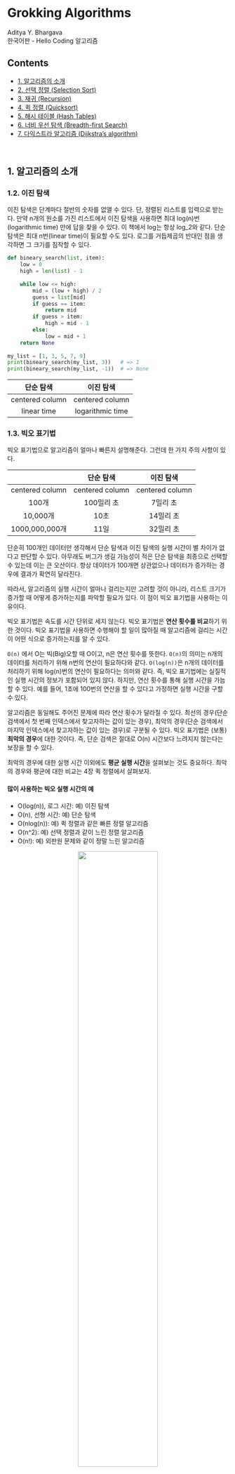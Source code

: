 # Grokking Algorithms

Aditya Y. Bhargava <br>
한국어판 - Hello Coding 알고리즘 <br>

## Contents

* [1. 알고리즘의 소개](#1.)
* [2. 선택 정렬 (Selection Sort)](#2.)
* [3. 재귀 (Recursion)](#3.)
* [4. 퀵 정렬 (Quicksort)](#4.)
* [5. 해시 테이블 (Hash Tables)](#5.)
* [6. 너비 우선 탐색 (Breadth-first Search)](#6.)
* [7. 다익스트라 알고리즘 (Dijkstra’s algorithm)](#7.)




<br>


<div id='1.'/>

## 1. 알고리즘의 소개

### 1.2. 이진 탐색

이진 탐색은 단계마다 절반의 숫자를 없앨 수 있다. 단, 정렬된 리스트를 입력으로 받는다. 만약 n개의 원소를 가진 리스트에서 이진 탐색을 사용하면 최대 log(n)번(logarithmic time) 만에 답을 찾을 수 있다. 이 책에서 log는 항상 log_2와 같다. 단순 탐색은 최대 n번(linear time)이 필요할 수도 있다. 로그를 거듭제곱의 반대인 점을 생각하면 그 크기를 짐작할 수 있다. 

```python
def bineary_search(list, item):
    low = 0
	high = len(list) - 1
	
	while low <= high:
	    mid = (low + high) / 2
		guess = list[mid]
		if guess == item:
		    return mid
		if guess > item:
		    high = mid - 1
		else:
		    low = mid + 1
	return None
	
my_list = [1, 3, 5, 7, 9]
print(bineary_search(my_list, 3)) 	# => 1
print(bineary_search(my_list, -1))	# => None
```

| 단순 탐색          | 이진 탐색          |
| :---------------:| :--------------:|
| centered column  | centered column |
| linear time      | logarithmic time|



### 1.3. 빅오 표기법

빅오 표기법으로 알고리즘이 얼마나 빠른지 설명해준다. 그런데 한 가지 주의 사항이 있다.

|                  | 단순 탐색          | 이진 탐색          |
| :---------------:| :---------------:| :--------------:|
| centered column  | centered column | centered column |
| 100개      		| 100밀리 초 | 7밀리 초 |
| 10,000개      		| 10초 | 14밀리 초 |
| 1000,000,000개      | 11일 | 32밀리 초 |

단순히 100개인 데이터만 생각해서 단순 탐색과 이진 탐색의 실행 시간이 별 차이가 없다고 판단할 수 있다. 아무래도 버그가 생길 가능성이 적은 단순 탐색을 최종으로 선택할 수 있는데 이는 큰 오산이다. 항상 데이터가 100개면 상관없으나 데이터가 증가하는 경우에 결과가 확연히 달라진다.

따라서, 알고리즘의 실행 시간이 얼마나 걸리는지만 고려할 것이 아니라, 리스트 크기가 증가할 때 어떻게 증가하는지를 파악할 필요가 있다. 이 점이 빅오 표기법을 사용하는 이유이다.

빅오 표기법은 속도를 시간 단위로 세지 않는다. 빅오 표기법은 **연산 횟수를 비교**하기 위한 것이다. 빅오 표기법을 사용하면 수행해야 할 일이 많아질 때 알고리즘에 걸리는 시간이 어떤 식으로 증가하는지를 알 수 있다.

`O(n)` 에서 O는 빅(Big)오할 때 O이고, n은 연산 횟수를 뜻한다. `O(n)`의 의미는 n개의 데이터를 처리하기 위해 n번의 연산이 필요하다와 같다. `O(log(n))`은 n개의 데이터를 처리하기 위해 log(n)번의 연산이 필요하다는 의미와 같다. 즉, 빅오 표기법에는 실질적인 실행 시간의 정보가 포함되어 있지 않다. 하지만, 연산 횟수를 통해 실행 시간을 가늠할 수 있다. 예를 들어, 1초에 100번의 연산을 할 수 있다고 가정하면 실행 시간을 구할 수 있다.

알고리즘은 동일해도 주어진 문제에 따라 연산 횟수가 달라질 수 있다. 최선의 경우(단순 검색에서 첫 번째 인덱스에서 찾고자하는 값이 있는 경우), 최악의 경우(단순 검색에서 마지막 인덱스에서 찾고자하는 값이 있는 경우)로 구분될 수 있다. 빅오 표기법은 (보통) **최악의 경우**에 대한 것이다. 즉, 단순 검색은 절대로 O(n) 시간보다 느려지지 않는다는 보장을 할 수 있다.

최악의 경우에 대한 실행 시간 이외에도 **평균 실행 시간**을 설펴보는 것도 중요하다. 최악의 경우와 평균에 대한 비교는 4장 퀵 정렬에서 살펴보자.


#### 많이 사용하는 빅오 실행 시간의 예

* O(log(n)), 로그 시간:	예) 이진 탐색
* O(n), 선형 시간:		예) 단순 탐색
* O(nlog(n)):		예) 퀵 정렬과 같은 빠른 정렬 알고리즘
* O(n^2):		예) 선택 정렬과 같이 느린 정렬 알고리즘
* O(n!):		예) 외판원 문제와 같이 정말 느린 알고리즘

<p align="center"><img src="https://github.com/gritmind/my-review-notes/blob/master/code/book/grokking-algorithms/images/1_1.PNG" width="60%" height="60%"></p>

#### 빅오 표기법 정리

* 알고리즘의 속도는 시간이 아니라 연산 횟수가 어떻게 증가하는지로 측정한다.
* 이렇게 하면 입력 데이터의 크기가 늘어날 때 알고리즘의 실행 속도가 얼마나 증가하는지 알 수 있다.
* 알고리즘의 실행 시간은 빅오 표기법으로 나타낸다.
* O(log(n))은 O(n)보다 빠르고, 찾으려는 리스트의 원소의 개수가 증가하면 상대적으로 더 빨라진다.

#### (참고) 외판원 문제 (traveling salesperson problem)

모든 도시를 방문해서 물건을 팔아야되는 외판원이 있다. 주어진 도시에서 이동 거리가 가장 짧은 경로는 어떻게 구할 수 있을까? 이 문제를 푸는 한 가지 방법은 도시를 방문하는 모든 경로를 살펴보는 것이다. 그 다음 전체 거리를 더해서 가장 짧은 경로를 택하면 된다. 문제는 연산의 수가 무시무시하게 증가한다.

| 도시          | 연산          |
| :---------------:| :--------------:|
| centered column  | centered column |
| 6      | 720 |
| 7      | 5040 |
| 8     | 40320 |
| ...     | ... |
| 15    | 1307674368000 |
| ...     | ... |
| 30    | 265252859812191058636308480000000 |

만약 n개의 도시가 있다면 n!번의 연산이 필요하다. 즉, O(n!)이다. 아주 안 좋은 방법인데, 다른 알고리즘이 없다. 이 문제는 컴퓨터 과학에서 아직 풀지 못한 문제 중 하나이다. 우리가 할 수 있는 방법은 대략적인 답을 얻는 것밖에 없다(10장 참고. 이진 탐색 트리 참고).

### 1장 정리

* 이진 탐색은 단순 탐색보다 아주 빠르다.
* O(log(n))은 O(n)보다 빠르다. 리스트의 원소의 개수가 증가하면 상대적으로 더 빨라진다.
* 알고리즘의 속도는 시간으로 측정하지 않는다.
* 알고리즘의 시간은 어떻게 증가하는가로 측정한다.
* 알고리즘의 시간은 빅오 표기법으로 나타낸다. 

### 1장 연습문제

알파벳 A로 시작하는 사람들의 전화번호를 탐색하는 실행 시간의 빅오 표기법은? O(n/26)이 아니라 O(n)이 된다. 4장 빅오 표기법 상수 참조.




<div id='2.'/>

## 2. 선택 정렬 (Selection Sort)

### 2.2. 배열과 연결 리스트

여러 개의 항목을 목록으로 메모리에 저장하고 싶다고 하자. 메모리 공간의 특징은 할당 가능한 영역이 듬성듬성 구멍이 뚫린 것처럼 흩어져 있다는 점이다. 배열은 항상 **연이은 공간**이 필요하므로 해당 리스트 크기만큼 비어있는 자리를 찾아야 한다. 찾는 시간을 줄이기 위해 큰 영역을 미리 할당해놓는 방법이 있는데, 만약 추가할 일이 생기지 않는다면 메모리를 쓸데없이 낭비한 셈이 된다. 

연결 리스트(Linked List)를 사용하면 원소를 메모리의 **어느 곳에나** 둘 수 있다. 연결 리스트를 사용하면 원소를 추가하는 일이 쉽다. 그냥 메모리의 아무 곳에나 원소를 넣고, 그 주소를 바로 앞의 원소에 저장해 놓으면 된다. 즉, 연결 리스트를 사용하면 원소를 옮길 일이 없다. 

연결 리스트의 문제는.. 리스트에서 마지막 원소를 보고 싶다면 바로 읽을 수 없다. 왜냐하면 주소를 바로 알 수 없기 때문이다(연결 리스트에서는 원소가 이웃하고 있지 않아서 몇 번째 원소가 어디에 있는지 바로 계산할 수 없다). 만약 모든 원소의 값을 한 번에 읽어야 한다면 연결 리스트가 좋지만, 특정한 원소만 알고 싶다면 연결 리스트는 최악이다.

배열(array)은 모든 원소의 주소를 다 알고 있다. 따라서 배열 안의 어떤 원소든 바로 찾을 수 있기 때문에 임의의 원소의 값을 읽는데 최고다.

|                  | 배열          | 리스트          |
| :---------------:| :---------------:| :--------------:|
| centered column  | centered column | centered column |
| 읽기      		| O(1) | O(n) |
| 쓰기      		| O(n) | O(1) |

왜 배열에 원소를 삽입하는데 O(n) 시간이 들까? 빅오 표기법의 기준은 최악의 경우다. 배열의 가장 앞부분에 원소를 삽입했을 때를 생각해보자. 리스트는 왜 O(1)일까? 가운데까지 찾아가는데 걸리는 시간이 O(n)이 아닌가? 여기서는 이미 찾아갔다고 가정한다. 순수하게 쓰기(삽입) 연산만 보면 O(1)이 맞다. 삭제도 똑같다. (cf. [stackoverflow](https://stackoverflow.com/questions/840648/why-is-inserting-in-the-middle-of-a-linked-list-o1))

#### 리스트의 가운데에 삽입하기

원소를 배열이나 리스트의 중앙에 삽입한다면 배열과 리스트 중 어느 것이 나을까? 리스트는 이전 원소가 무엇을 가리키느지 바꾸기만 하면 되므로 리스트에 삽입하는 것이 훨씬 쉽다. 하지만 배열에서는 다음에 오는 모든 원소의 위치를 바꾸어야 한다. 만약 공간이 부족하면 모든 원소를 새로운 장소로 복사해야 한다. 

#### 삭제하기

삭제의 경우에도 이전 원소가 가리키는 위치만 바꾸면 되기에 리스트가 더 낫다. 배열에서는 원소 하나만 삭제하고 싶을 때도 모든 것을 다 옮겨야 한다. 삽입할 때와 달리 삭제할 때는 실패하는 경우가 없다(삽입할 때는 가끔 메모리에 남아 있는 공간이 없어서 실패할 수도 있다). 하지만 원소를 삭제하는 것은 언제나 할 수 있다. 

|                  | 배열          | 리스트          |
| :---------------:| :---------------:| :--------------:|
| centered column  | centered column | centered column |
| 읽기      		| O(1) | O(n) |
| 쓰기      		| O(n) | O(1) |
| 삭제      		| O(n) | O(1) |

경우에 따라 다르지만, 임의의 원소에 접근하는 것이 가능하기 때문에 배열이 리스트보다 더 많이 쓰인다. 자료에 접근하는 방식에는 임의 접근(random access)과 순차 접근(sequential access)이라는 두 가지 방식이 있다. 배열에서는 임의 접근이 가능하기에 배열의 읽기 속도가 빠르다.

### 2.3. 선택 정렬 (Selection Sort)

나의 뮤직 플레이어 목록에서 가장 많이 들은 노래부터 가장 적게 들은 노래 순서로 정렬하여 가장 좋아하는 노래의 순위를 알고 싶다면 어떻게 해야 할까?

한 가지 (심플한) 방법은 리스트의 모든 항목을 살펴보고 가장 많이 연주된 가수를 찾아 새로운 리스트에 기록하는 것이다. 이런식으로 반복하면 정렬된 목록을 얻을 수 있다.

매번 실행할 때마다 n, n-1, n-2, ... 2, 1개의 항목을 점검해야 한다. 평균적으로 1/2 x n개의 항목을 점검해야 한다. 이러한 실행을 n번 해야 한다. 그렇다면 빅오는 O(n x 1/2 x n)이지만 상수항은 무시하여 O(n x n)이 된다.

선택 정렬은 깔끔한 알고리즘이지만 빠르지 않다. 퀵 정렬은 O(n x log(n)) 시간밖에 걸리지 않는 더 빠른 알고리즘이다.

```python
def findSmallest(arr):
    smallest = arr[0]
	smallest_index = 0
	for i in range(1, len(arr)):
	    if arr[i] < smallest:
		    smallest = arr[i]
			smallest_index = i
	return smallest_index
	
def selectionSort(arr):
    newArr = []
	for i in range(len(arr)):
	    smallest = findSmallest(arr)
		newArr.append(arr.pop(smallest))
	return newArr
	
print(selectionSort([5, 3, 6, 2, 10]))
```

### 2.4. 2장 정리

* 배열을 쓰면 모든 항목은 이웃하는 위치에 저장된다.
* 리스트를 쓰면 모든 항목이 흩어지지만, 각 항목은 다음 항목의 주소를 저장하고 있다.
* 배열은 읽기가 빠르다.
* 연결 리스트는 삽입과 삭제가 빠르다.
* 배열의 모든 원소는 같은 자료형이어야 한다.

### 2장 연습문제

큐를 구현하는 데 배열보다 연결 리스트를 사용하는 것이 좋다. 큐는 임의의 위치를 읽거나 검색할 필요가 없으므로 배열보다 연결 리스트가 훨씬 더 좋다.

페이스북이 사용자 이름 목록을 가지고 있다고 하자. 특정 사용자 이름을 검색하기 위해 이진 탐색을 사용한다고 가정하자. 이진 탐색을 하기 위해서는 임의 접근이 가능해야 한다. 이 경우에는 연결리스트보다 배열이 좋다. 이진 탐색을 하기 떄문에 리스트는 정렬되어 있어야 함을 잊지 말자.

페이스북에는 새로운 사용자 등록도 자주 발생한다. 이 경우에서는 배열이 좋지 않다. 

페이스북은 실제로 사용자 정보를 저장하기 위해 배열이나 연결 리스트를 사용하지 않는다. 다음과 같은 복합 자료구조를 생각해보자. 알파벳 하나하나를 지칭하는 26개의 칸이 있는 배열이 있다. 각각의 칸은 각자 다른 연결 리스트를 가리키고 있다. 

<p align="center"><img src="https://github.com/gritmind/my-review-notes/blob/master/code/book/grokking-algorithms/images/2_1.PNG" width="60%" height="60%"></p>

이러한 복합 자료구조는 검색의 경우에는 배열보다 느리고 연결 리스트보다는 빠르다. 삽입의 경우에는 배열보다는 빠르고 연결 리스트와는 같은 시간이 걸린다. 즉, 배열보다는 검색 시간 측면에서만 느리고 연결 리스트보다는 모든 면에서 좋거나 최소한 같다.

이 책의 뒷부분에서는 해시 테이블이라고 하는 또 다른 복합 자료구조를 이야기할 것이다. 이 자료구조는 간단한 자료구조로부터 어떻게 복잡한 형태의 자료구조를 만들어 나가는지에 대한 아이디어를 줄 수 있다.

페이스북은 실제로 여러 가지 다른 데이터베이스를 사용하고, 각각의 데이터베이스 내부에서는 해시 테이블이나 B-트리와 같은 다양한 자료구조를 쓸 것이다. 배열과 연결 리스트는 이러한 복잡한 자료구조를 만드는 기초가 된다.



<div id='3.'/>

## 3. 재귀 (Recursion)

재귀(recursion)는 여러 가지 알고리즘에 쓰이는 코딩 테크닉으로 이 책의 나머지 장을 이해하기 위한 기초가 된다. 하나의 문제를 기본 단계와 재귀 단계로 나누는 방법을 배운다. 분할 정복(divide-and-conquer) 전략은 이런 간단한 개념을 사용하여 어려운 문제를 푸는 방법이다.

### 3.2. 재귀

큰 상자 속에 작은 상자들이 있고, 그 작은 상들 안에는 더 작은 상자들이 있다. 열쇠는 그 상자 속 어딘가에 있다. 열쇠를 찾기 위한 알고리즘은 무엇일까?

```python
# 방법 1 - while 반복문
def look_for_key(main_box):
    pile = main_box.make_a_pile_to_look_through()
	while pile is not empty:
	    box = pile.grab_a_box():
		for item in box:
		    if item.is_a_box():
			    pile.append(item)
			elif item.is_a_key():
			    print("열쇠를 찾았어요!")

# 방법 2 - 재귀
def look_for_key(box):
    for item in box:
	    if item.is_a_box():
		    look_for_key(item)
		elif item.is_a_key():
		    print("열쇠를 찾았어요!")
```

두 가지 방법 모두 같은 일을 하지만, 두 번째 방법이 더 명확하다. 재귀는 풀이를 더 명확하게 만들어 준다. 재귀를 쓴다고 성능이 더 나아지지는 않는다. 사실 반복문이 더 성능이 좋은 경우가 많다. 

"프로그램에 반복문을 사용하면 프로그램의 성능을 향상시킬 수 있지만, 재귀를 사용하면 프로그래머의 능력을 향상시킬 수 있다." - 스택 오버플로우: 레이 캐드웰

상황에 따라 적절한 방법을 골라 사용하자. 대부분의 중요한 알고리즘들이 재귀를 사용하므로 개념을 잘 이해하는 것이 중요하다.

### 3.3. 기본 단계와 재귀 단계

재귀 함수는 자기 자신을 호출하기 때문에 실수로 무한 반복을 하는 함수를 만들기 쉽다. 재귀 함수를 만들 때는 언제 재귀를 멈출지 알려줘야 한다. 그래서 모든 재귀 함수는 기본 단계(base case)와 재귀 단계(recursive case)라는 두 부분으로 나누어져 있다. 

재귀 단계는 함수가 자기 자신을 호출하는 부분이다. 기본 단계는 함수가 자기 자신을 다시 호출하지 않는 경우, 즉 무한 반복으로 빠져들지 않게 하는 부분이다. 

```python
def countdown(i):
    print(i)
	if i <= 1:	# 기본 단계
	    return
	else:	# 재귀 단계
	    countdown(i-1)
```

### 3.4. 스택

호출 스택은 프로그램에서 중요한 개념이지만 재귀를 사용할 때 더욱 중요하다. 컴퓨터는 호출 스택이라고 불리는 스택(stack)을 사용한다. 여러 개의 함수를 호출하면서 함수에 사용되는 변수를 저장하는 스택을 호출 스택(call stack)이라고 한다. 

스택을 사용하면 확인해야 할 상자 더미를 여러분이 일일이 추적하지 않아도 되므로 편리하다. 그렇지만 편리한만큼 대가를 치러야 한다. 모든 정보를 저장해야 하므로 메모리를 많이 소비한다. 함수 호출을 할 때마다 메모리를 사용하게 된다.

많은 메모리 소비를 방지하기 위한 방법으로
* 재귀 대신 반복문을 써서 코드를 다시 작성한다.
* 꼬리 재귀(tail recursion)라는 방법을 사용한다. 이는 고급 재귀 방법으로 모든 프로그래밍 언어에서 지원하는 것은 아니다.


### 3장 정리

* 재귀는 함수가 스스로를 호출하는 것이다.
* 모든 재귀 함수는 기본 단계와 재귀 단계라는 두 부분으로 나누어져 있다.
* 스택에는 푸시(push)와 팝(pop)이라는 두 가지 연산이 있다.
* 모든 함수 호출은 호출 스택을 사용한다.
* 호출 스택은 너무 커져서 메모리를 엄청나게 소비할 수도 있다.

### 3장 연습문제

재귀 함수가 무한 실행하면 스택에는 어떤 일이 발생할까? 스택에 할당할 수 있는 공간이 제한되어 있기 때문에 이 공간을 모두 사용하면 스택 오버플로우 오류가 발생하며 종료된다. 



<div id='4.'/>

## 4. 퀵 정렬 (Quicksort)

분할 정복(divide-and-conquer) 전략에 대해 알아보자. 가끔씩 여러분이 공부한 어떤 알고리즘으로도 풀 수 없는 문제를 만날 수 있다. 이런 문제를 풀기 위해서는 다양한 기술을 통해 해결 방법을 알아내야 한다. 분할 정복 전략은 여러분이 배우게 될 첫 번째 범용 기술(general technique)이다. 분할 정복 전략은 문제에 바로 적용할 수 있는 단순한 알고리즘이 아니고 문제를 풀기 위한 방법론에 가깝다.

퀵 정렬은 실무에 자주 사용되는 명쾌한 정렬 알고리즘 중 하나이다. 퀵 정렬은 분할 정복 전략을 사용한다.

### 4.1. 분할 정복

문제 해결 방법 중에서 가장 유명한 재귀적 기술인 분할 정복(divide-and-conquer) 전략에 대해 살펴보자.

한 가지 유형의 문제만 풀 수 있다면 그 알고리즘은 유용하다고 할 수 없다. 분할 정복 전략은 문제를 푸는 새로운 사고 방식을 제시한다. 여러분의 문제 해결 도구 상자에 새로운 도구를 넣게 되는거다. 새로운 문제에 부딪혀도 당황하지 말고 분할 정복 전략으로 문제를 풀 수 있는지 고민하자.

**토지 분할 문제**
여러분이 농부이고 1680m x 640m 크기의 농장을 가지고 있다하자. 이 농장을 똑같이 생긴 정사각형 토지들로 나누고 싶다. 어떻게 똑같은 크기의 가장 큰 정사각형으로 나눌 수 있을까? 재귀적 알고리즘인 분할 정복 전략을 활용하자. 다음과 같은 두 단계를 가진다.

1. 기본 단계를 해결한다. 이 부분은 가능한 한 간단한 문제이어야만 한다. (기본 단계)
2. 문제가 기본 단계가 될 때까지 나누거나 작게 만든다. (재귀 단계)

재귀 단계에서 분할 정복 전략이 활약할 타이밍이다. 분할 정복 전략에 따르면 재귀 함수 호출을 할 때마다 문제를 작게 나누어야 한다. 여기에서는 문제를 어떻게 나눌까? 조건에 맞는 가장 큰 상자를 알아내는 것부터 시작한다. 

한 변의 길이가 640m인 두 개의 정사각형 토지를 만들 수 있지만, 아직 나누지 못한 토지가 남게 된다. 이제 이 문제를 푸는 핵심 아이디어가 등장한다. 남은 토지를 나눌 때도 똑같은 방법을 사용하면 된다. 즉, 원래는 1680m x 640m 크기를 가진 농장의 토지를 나누는 문제로 시작했지만, 이제 더 작은 640m x 400m 크기의 농장의 토지를 나누는 새로운 문제를 푸는 것이다.

문제가 1680m x 640m -> 640m x 400m -> 400m x 240m -> 240m x 160m -> 160m x 80m 으로 바뀐다. 원래의 농장을 나눌 수 있는 가장 큰 정사각형의 크기는 80m x 80m이 된다.

**숫자들의 합 문제**

주어진 배열에 있는 숫자들을 모두 더하여 합계를 구하는 문제를 반복문을 사용하지 않고 재귀 함수를 사용해서 합계를 구해보자.

* 기본 단계를 찾는다. 가장 간단한 배열은 무엇일까?
* 재귀 함수 호출을 할 때마다 호출 대상이 되는 배열의 크기가 점점 감소해야 한다.

<p align="center"><img src="https://github.com/gritmind/my-review-notes/blob/master/code/book/grokking-algorithms/images/4_1.PNG" width="60%" height="60%"></p>

재귀에서는 상태를 추적한다는 점을 명심하자. 

배열을 포함하는 재귀 함수를 만들 떄, 기본 단계는 보통 빈 배열이나 원소가 하나뿐인 배열이 된다. 만약 문제를 풀다 막히면 이 방법을 사용하자.


**(TIP)함수형 프로그래밍**

반복문으로 풀 수 있는데 왜 재귀적으로 해야 하나? 함수형 프로그래밍을 살짝 맛본 것이다. 하스켈과 같은 함수형 프로그래밍 언어에는 반복문이란 것이 없다. 그러니 무조건 이렇게 재귀 함수를 사용해야 한다. 예를 들어, 하스켈 언어로 합계 함수는 다음과 같다.

```
sum [] = 0 					# 기본 단계
sum (x:xs) = x + (sum xs)	# 재귀 단계
```

### 4.2. 퀵 정렬

퀵 정렬(quicksort)은 선택 정렬보다 훨씬 빠르고 실제로도 자주 사용된다. 퀵 정렬은 분할 정복 전략을 가진다. 

기본 단계로는 정렬할 필요가 없는 배열, 즉 비어있거나 원소가 하나인 배열인 상태다. 주어진 배열을 기본 단계가 될 때까지 나눠야 한다. 퀵 정렬에서는 기준 원소(pivot)를 고르고, 모든 원소를 기준 원소보다 작은 원소와 큰 원소로 분류한다. 이것을 분할(partitioning)이라고 한다. 분할된 하위 배열(sub-array)에 대해서도 퀵 정렬을 호출한다. 이렇게 재귀적으로 호출하면 된다. 각 하위 배열들이 정렬되면 합쳐서 전체 배열을 정렬한다. 

<p align="center"><img src="https://github.com/gritmind/my-review-notes/blob/master/code/book/grokking-algorithms/images/4_2.PNG" width="60%" height="60%"></p>

```python
def quicksort(array):
    if len(array) < 2:	# 기본 단계: 원소의 개수가 0이나 1이면 이미 정렬되어 있는 상태
	    return array
	else:	# 재귀 단계
	    pivot = array[0]	# 첫 번째 원소를 임의로 pivot이라 설정
		less = [i for i in array[1:] if i <= pivot]
		greater = [i for i in array[1:] if i > pivot]
		return quicksort(less) + [pivot] + quicksort(greater)
		
print(quicksort([10, 5, 2, 3]))
```

**(TIP)귀납적 증명**

방금 귀납적 증명을 살짝 맛보았다. 귀납적 증명은 알고리즘이 제대로 동작하는지 증명하는 방법 중 하나이다. 귀납적 증명에도 기본 단계(base case)와 귀납 단계(inductive case)라는 두 가지 단계가 필요하다.

기본 단계에서는 알고리즘이 가장 기본적인 경우, 즉 배열의 크기가 0이나 1인 경우에 대해 알고리즘이 동작한다는 것을 보여준다. 귀납 단계에서는 퀵 정렬이 크기가 1인 배열에 대해 동작하면 크기가 2인 배열에 대해서도 동작한다는 것을 보여준다. 3인 배열도 마찬가지로 보여준다. 이렇게 모든 크기의 배열에 대해 퀵 정렬이 동작한다고 말할 수 있다.

귀납적 증명은 흥미로운 주제일 뿐 아니라 분할 정복 전략과 함께 사용되기도 한다.


### 4.3. 빅오 표기법 복습

퀵 정렬은 여러분이 선택한 기준 원소에 따라 처리 속도가 달라진다는 특징이 있다. 먼저 일반적인 빅오 실행 시간 유형을 다시 보자.

<p align="center"><img src="https://github.com/gritmind/my-review-notes/blob/master/code/book/grokking-algorithms/images/4_3.PNG" width="60%" height="80%"></p>

위의 추정치는 1초에 10회의 연산을 할 수 있는 느린 컴퓨터를 기준으로 하였다.

퀵 정렬의 실행 시간은 최악의 경우에는 O(n^2)이 될 수도 있다. 선택 정렬만큼 느린 것이다. 하지만 이것은 어디까지나 최악의 경우를 말한 것이고, 평균적인 경우에는 O(nlog(n)) 실행 시간을 가진다.

* 여기에서 최악의 경우와 일반적인 경우란 무엇을 뜻하나?
* 만약 퀵 정렬이 평균적으로 O(nlog(n))이라면 병합 정렬은 항상 O(nlog(n))인가? 그럼 왜 병합 정렬이 훨씬 빠른데 왜 쓰지 않는 것일까?

**병합 정렬과 퀵 정렬 비교**

리스트에 있는 모든 원소를 출력하는 간단한 함수가 있다고 하자.

```python

def print_items(list):
    for item in list:
	    print(item)
		
from time import sleep
def print_item2(list):
    for item in list:
	    sleep(1)
		print(item)
```

두 함수 모두 리스트를 한 번만 훑어보기 때문에 똑같이 O(n) 실행 시간을 가진다. 실제로는 print_items가 1초 동안 기다리지 않으므로 훨씬 빠르다. 

```
c x n
```

c는 알고리즘이 소비하는 어떤 특정한 시간으로 이를 상수(constant)라고 부른다. 

이진 탐색과 단숨 탐색을 예를 들어보자. 두 알고리즘 모두 다음과 같은 상수를 가진다고 하자. 

* 단순 탐색 - 10밀리초 x n
* 이진 탐색 - 1초 x log(n)

얼핏보면 단순 탐색이 훨씬 빠르게 보일수도 있다. 하지만, 40억 개의 원소를 가진 리스트를 탐색한다고 하자.

* 단순 탐색 - 10밀리초 x 40억 개 = 463초
* 이진 탐색 - 1초 x 32 = 32초

이진 탐색이 훨씬 빠르다. 즉, 상수는 전혀 문제가 되지 않는다.

가끔은 상수 때문에 차이가 발생하기도 한다. 퀵 정렬과 병합 정령이 그 예이다. 퀵 정렬이 병합 정렬보다 더 작은 상수를 가진다. 그래서 실행 시간이 O(nlog(n))으로 동일하다면 퀵 정렬이 더 빠르다. 그리고 퀵 정렬을 사용할 때 최악의 경우보다는 일반적인 경우가 훨씬 많이 발생하기 때문에 현실에서는 퀵 정렬이 더 빠르다.

**평균적인 경우와 최악의 경우 비교**

퀵 정렬의 성능은 여러분이 선택한 기준 원소에 크게 의존한다. 

만약 첫 번째 원소를 항상 기준 원소로 선택한다고 하고, 이미 정렬되어 있는 배열에 퀵 정렬을 호출해보자. 배열을 절반으로 나누지 않고 진행한다. 두 개의 하위 배열 중 하나는 항상 빈 배열이다. 그래서 호출 스택이 아주 길어진다. (배열 길이가 1024이라면 호출 스택의 전체 높이도 1024이다) 이 경우는 퀵 정렬의 최악의 경우를 나타내는 시나리오이다. 스택의 크기가 O(n)이다. (기준 원소를 임의로 첫 번째 원소로 정하지 않는 이상 이러한 시나리오는 발생하지 않지 않나?)

이번에는 정 가운데 있는 원소를 항상 기준 원소로 선택한다고 가정하자. 매번 배열을 절반으로 나누기 때문에 재귀적 호출을 많이 할 필요가 없다. 기본 단계에 더 빨리 도달하기 때문에 호출 스택이 짧아진다. (배열 길이가 1024이라면 호출 스택의 전체 높이는 10이다) 이 경우는 퀵 정렬의 최선의 경우를 나타내는 시나리오이다. 스택의 크기가 O(log(n))이다.

이제 스택의 각 단계를 살펴보자. 기준 원소로 원소 하나를 선택하면 나머지 원소들은 두 개의 하위 배열로 나누어진다. 이렇게 나누기 위해서는 1024개의 원소를 모두 기준 원소와 비교해야 한다. 이 작업에는 O(n) 실행 시간이 걸린다. 배열을 다르게 분할한다고 해도 여전히 매번 O(n)개의 원소를 모두 비교해야 하는 것은 마찬가지이다.

최악의 경우 호출 스택의 높이는 O(n)이고, 각각의 단계는 O(n) 시간이 걸리기 때문에 전체 알고리즘은 O(n) x O(n) = O(n^2) 시간이 걸린다. 최선의 경우는 O(log(n)) x O(n) = O(n x log(n)) 시간이 걸린다.

퀵 정렬에서는 일반적인 경우에도 최선의 경우와 같은 실행 속도를 가진다. 만약 기준 원소를 전체 배열에서 무작위로 선택한다면 퀵 정렬은 평균적으로 O(nlog(n)) 실행 시간을 가진다. 퀵 정렬은 가장 빠른 정렬 방법 중의 하나이고, 분할 정복의 좋은 예이다.

### 4장 정리

* 분할 정복은 문제를 더 작은 조각으로 나누어 푼다. 만약 리스트에 분할 정복을 적용한다면 기본 단계는 원소가 없는 빈 배열이거나 하나의 원소만 가진 배열이 된다.
* 퀵 정렬을 구현하려면 기준 원소를 무작위로 선택한다. 퀵 정렬의 평균적인 실행 시간은 O(log(n))이다.
* 빅오 표기법에서 가끔씩 상수가 중요해질 때도 있다. 퀵 정렬이 병합 정렬보다 빠른 이유도 상수 때문이다.
* 단순 탐색과 이진 탐색을 비교할 때는 상수항이 전혀 문제가 되지 않는다. 왜냐하면 리스트가 길어지면 O(log(n))이 O(n)보다 훨씬 빨라진다.

### 4장 연습문제

재귀 함수에 익숙해지기.

```python
# 리스트의 sum을 하는 재귀 함수
def sum(list):
    if list == []:
	    return 0
	return list[0] + sum(list[1:])

# 리스트에 포함된 원소의 숫자를 세는 재귀 함수
def count(list):
    if list == []:
	    return 0
	return 1 + count(list[1:])
	
# 리스트에서 가장 큰 수를 찾는 재귀 함수
def max(list):
    if len(list) == 2:
	    return list[0] if list[0] > list[1] else list[1]
	sub_max = max(list[1:])
	return list[0] if list[0] > sub_max else sub_max
```

이진 탐색 역시 분할 정복 전략이다. 이진 탐색의 기본 단계는 원소가 하나뿐인 배열이다. 만약 이 배열에서 원소를 찾으려면 바로 찾을 수 있다. 그렇지 않으면 배열에 없는 것이다. 이진 탐색의 재귀 단계에서는 배열을 2등분하고 하나씩 이진 탐색을 실행한다.

빅오 표기법의 중요한 포인트는 특정 연산 실행 시간이 아니라 접근하는 데이터 개수이다. 어떤 연산에 대해 신경을 쓸 것이 아니라 데이터가 증가할 때 연산은 어떻게 될 지를 신경써야 한다.


<div id='5.'/>

## 5. 해시 테이블 (Hash Tables)

### 5.1. 해시 함수의 소개

여러분이 식료품 가게에서 일을 하고 있다고 하자. 손님이 물건을 사러 오면 모든 물건의 가격이 적혀 있는 가격 장부(price book)에서 가격을 찾아봐야 한다. 만약 가격 장부가 알파벳 순서로 정렬되어 있지 않다면 단순 탐색(O(n))으로 모든 항목을 하나씩 확인해야 한다. 정렬되어 있다면 이진 탐색으로 O(log(n)) 시간이 소요된다. 밀려드는 손님을 대응하기 위해서 이진 탐색도 느리다. 해결책은 모든 장부를 외우고 있어야 한다. 해시 함수(hash function)를 통해 이를 실현할 수 있다.

|가격 장부에 있는 항목의 수| 단순 탐색 O(n)       | 이진 탐색 O(log(n))        | 해시 함수 O(1)        |
|:---------------:|:---------------:|:--------------:|:--------------:|
| centered column  | centered column | centered column | centered column |
| 100      		| 10초 | 1초 | 즉시 |
| 1000      		| 1.6분 | 1초 | 즉시 |
| 10000     		| 16.6분 | 2초 | 즉시 |

### 5.2. 해시 함수

해시 함수는 문자열(string)을 받아서 숫자를 반환하는 함수이다. 기술 용어로 말하면 문자열에 대해 숫자를 할당(mapping)한다. 해시 함수는 다음과 같은 요건을 갖추어야 한다.

* 해시 함수에는 일관성이 있어야 한다.
* 다른 단어가 들어가면 다른 숫자가 나와야 한다.

배열을 활용해서 해시 테이블(hash table)을 구성해보자 (해시 테이블이 일종의 자료구조이다). 매핑된 숫자를 배열의 인덱스라고 간주하자. 그리고 해당 인덱스 위치에 가격을 저장하자. 예를 들어, 'avocado'의 경우 해시 출력값이 3이라고 하면, 배열의 3번째 원소에 'avocado'의 가격을 저장한다. 이렇게 구성하면 탐색을 전혀 할 필요가 없어진다(해시 테이블의 장점).

* 해시 함수는 같은 이름에 대해서는 항상 같은 인덱스를 할당한다. 
* 해시 함수는 다른 문자열에 대해서는 다른 인덱스를 할당한다.
* 해시 함수는 배열의 크기를 알고 있어야 하며 유효한 인덱스만 반환해야 한다.

배열과 리스트는 직접 메모리를 할당하지만, 해시 테이블은 해시 함수를 사용해서 더 총명하게 어디에 원소를 저장할지 결정한다. 해시 테이블은 해시 맵(hash maps), 맵(maps), 딕셔너리(dictionaries), 연관 배열(associative arrays)이라는 이름으로도 알려져 있다. 

```python
book = dict()
book['apple'] = 0.67
book['milk'] = 1.49
book['avocado'] = 1.49
print(book)
>>>
{'avocado': 1.49, 'apple':0.67, 'milk':1.49}
```

해시 테이블은 키(key)와 값(value)을 가진다. book이라는 해시 테이블에서 상품 이름은 키가 되고, 가격은 값이 된다. 해시 테이블은 키에 대해 값을 할당한다.

### 5.3. 해시 테이블을 사용하는 예

**해시 테이블로 조회하기**

해시 테이블은 다음과 같은 일을 하고자 할 때 좋다.
* 어떤 것을 다른 것과 연관시키고자 할 때
* 무언가를 찾아보고자 할 때

```python
phone_book = dict()
phone_book['jenny'] = 8675309
phone_book['emergency'] = 911
print(phone_book['jenny'])
>>>
8675309
```

해시 테이블은 어떤 항목과 다른 항목 간의 관계를 쉽게 모형화한다.

해시 테이블은 더 큰 규모의 조회에서도 사용된다. 어떤 웹 사이트에 접속하든 그 주소는 모두 IP 주소로 번역되어야 한다. 이런 과정을 DNS 확인(DNS resolution) 작업이라고 한다. 해시 테이블은 이 기능을 제공하는 방법 중의 하나이다.

```python
dns_resolution = dict()
dns_resolution['google'] = '74.125.239.133'
dns_resolution['facebook'] = '173.252.120.6'

```

**중복된 항목을 방지하기**

대통령 선거를 한다고 하자. 한 사람당 하나의 투표만 할 수 있다. 투표하러 올 때마다 이미 투표했는지 확인하기 위해 아주 긴 목록(i.e. 5천만 길이)을 뒤져봐야 한다. 만약 투표한 사람의 이름을 리스트에 저장한다면 리스트 전체에 대해 산순 탐색을 반복해야 하기 떄문에 정말 느려질 것이다. 하지만, 해시 테이블에 저장하면 이름이 있는지, 없는지 순간적으로 알려준다. 따라서 중복을 확인하는 것도 해시 테이블이 훨씬 빠르다.

```python
voted = dict()
def check_voter(name):
    if voted.get(name):
	    print("돌려 보내세요!")
    else:
        voted[name] = True
        print("투표하게 하세요.")		
```

**해시 테이블을 캐시로 사용하기**

웹 사이트를 개발할 때 캐싱(caching)이 적합하다. 페이스북에 방문해서 페이스북 서버에 요청한다고 하자. 로그인을 하지 않았다면 모든 사용자에게 동일하게 로그인 페이지밖에 보이지 않는다. 페이스북은 똑같은 내용을 반복하도록 요청받는다. 이 경우 해당 내용을 그냥 외워서 사용자에게 보여주는 것이 좋다. 이것이 캐싱이다. 캐싱은 작업 속도를 올리는 일반적인 방법이다. 모든 대형 웹 사이트는 캐싱을 사용한다. 그리고 그 자료는 바로 해시 테이블에 저장된다.

페이스북은 홈페이지만 캐싱하는 것이 아니라 회사 소개, 회사 연락처, 사용 약관 등 많은 것을 캐싱하고 있다. 그래서 페이지 URL에 해당 페이지의 자료를 할당한다. 여러분이 페이스북을 방문할 때마다 서버는 먼저 해시 테이블에 저장된 페이지가 있는지 확인한다. 없으면 그제서야 서버에서 작업을 시작한다.

```python
cache = dict()
def get_page(url):
    if cache.get(url):
	    return cache[url]	# 캐싱된 자료를 전송
    else:
        data = get_data_from_server(url)
        cache[url] = data	# 캐시에 처음으로 자료를 저장
        return data
```

캐시에 URL이 없을 때만 서버가 작업을 한다. 또 자료를 반환하기 전에는 캐시에 저장한다. 다음에 누군가가 이 URL을 요청하면 서버에 작업을 시키는 대신에 캐싱한 자료를 꺼내서 보내줄 수 있다.

**해시 테이블의 장점**

* 어떤 것과 다른 것 사이의 관계를 모형화할 수 있다.
* 중복을 막을 수 있다.
* 서버에게 작업을 시키지 않고 자료를 캐싱할 수 있다.


### 5.4. 충돌

해시 테이블의 성능을 이해하기 위해 충돌을 알아보자. 이전에 해시 함수는 서로 다른 키를 배열의 서로 다른 위치에 할당한다고 하였다. 하지만, 정확하게 이렇게 할 수 있는 해시 함수를 만드는 것은 거의 불가능하다. 

예를 들어, 26 길이의 배열이 있다고 하자. 정말 간단한 해시 함수는 첫 글자에 따라 공간을 할당하는 것이다. 'Apples'를 해시 테이블에 넣으면 첫 공간이 할당된다. 문제는 'Avocados'를 해시에 넣고 싶으면 첫 번째 공간을 다시 할당해야 한다. 첫 번째 공간은 이미 'Apples'가 차지하고 있기에 이런 것을 **충돌(collision)**이라고 한다. 두 개의 키가 같은 공간에 할당되는 것이다. 덮어씌우게 될 것이다.

<p align="center"><img src="https://github.com/gritmind/my-review-notes/blob/master/code/book/grokking-algorithms/images/5_1.PNG" width="60%" height="80%"></p>

충돌을 해결하기 위한 방법은 여러 가지가 있다. 가장 간단한 방법은 같은 공간에 여러 개의 키를 연결 리스트로 만들어 넣는 것이다. 문제는 아이템이 많아질 경우 찾는 시간이 길어진다는 점이다. 만약 거의 대부분의 아이템이 'A'로 시작한다면, 전체 해시 테이블이 한 공간만 빼고 모두 비어있게 된다. 그 한 공간에는 거대한 연결 리스트가 있게 된다. 이건 그냥 모든 항목을 연결 리스트에 넣은 것이나 마찬가지다. 결국 해시 테이블이 느려지게 된다.

<p align="center"><img src="https://github.com/gritmind/my-review-notes/blob/master/code/book/grokking-algorithms/images/5_2.PNG" width="60%" height="80%"></p>

여기에서 두 가지 교훈을 얻을 수 있다.
* 해시 함수는 정말 중요하다. 방금 전의 해시 함수는 모든 키를 하나의 공간에 할당했다. 이상적으로는 해시 함수는 키를 해시 테이블 전체에 고르게 할당해야 한다.
* 만약 연결 리스트가 길어지면 해시 테이블의 속도도 느려진다. 하지만 좋은 해시 함수가 있다면 그런 일은 발생하지 않는다.

좋은 해시 함수는 충돌을 최소화한다. 

### 5.5. 성능

평균적인 경우에 해시 테이블은 모든 항목에 대해 O(1) 시간이 걸린다. O(1)은 상수 시간(constant time)이라고 불린다. 상수 시간은 순간적이라는 뜻이 아니라 해시 테이블의 크기에 상관없이 항상 똑같은 시간이 걸린다는 의미이다. 즉, 배열이 아무리 크든 작든 상관없이 원소 하나를 꺼내는 데 걸리는 시간은 동일하다. 

|                  | 평균적인 경우          | 최악의 경우          |
| :---------------:| :---------------:| :--------------:|
| centered column  | centered column | centered column |
| 탐색      		| O(1) | O(n) |
| 삽입      		| O(1) | O(n) |
| 삭제      		| O(1) | O(n) |

하지만 최악의 경우에 해시 테이블은 모든 항목에 대해 O(n) 시간, 즉 선형 시간이 걸린다. 정말 느리다. 배열, 연결 리스트와 비교해보자.

<p align="center"><img src="https://github.com/gritmind/my-review-notes/blob/master/code/book/grokking-algorithms/images/5_3.PNG" width="60%" height="80%"></p>

평균적인 경우, 해시 테이블은 배열과 연결 리스트, 양쪽 세계의 좋은 점만 가진다. 하지만 최악의 경우에는 해시 테이블이 가장 느리다. 따라서 해시 테이블에서는 최악의 상황이 발생하지 않도록 하는 것이 중요하다. 그렇게 하려면 충돌을 피해야 한다. 충돌을 피하기 위해서 다음과 같은 것이 필요하다.

* 낮은 사용률
* 좋은 해시 함수

**사용률**

해시 테이블의 사용률(load factor)는 다음과 같이 계산한다. 해시 테이블은 저장을 위해 배열을 사용한다. 배열에서 이미 값이 차지하고 있는 공간의 수를 센다.

`해시 테이블에 있는 항목의 수 / 해시 테이블에 있는 (총) 공간의 수`

예를 들어, [,1,0,] 의 경우 사용률은 2/5이다. [,20,]은 1/3이다. 만약 100개의 물건을 50 길이의 배열에 할당한다면? 사용률이 2가 된다. 사용률이 1보다 크다는 것은 배열에 공간의 수보다 항목의 수가 많다는 뜻이다. 사용률이 커지기 시작하면 해시 테이블의 공간을 추가해야 한다. 이것을 **리사이징(resizing)**이라고 한다. 사용률이 낮을수록 충돌이 적게 일어나고, 해시 테이블의 성능도 좋아진다. 보통은 사용률이 0.7보다 커지면 리사이징한다.

라사이징은 엄청 비싼 작업이므로 자주 하는 것은 좋지 않다. 하지만 해시 테이블은 리사이징을 해도 평균적으로 O(1) 시간이 걸린다.

**좋은 해시 함수란**

좋은 해시 함수란 배열에 값을 고루 분포시키는 함수이다. 나쁜 해시 함수는 값들이 뭉쳐져 있어서 충돌이 자주 발생한다. 좋은 해시 함수의 예로 SHA 함수가 있다.


### 5장 정리

해시 테이블은 속도가 빠르고 자료를 여러 가지로 모형화할 수 있기에 아주 강력한 자료 구조이다.

* 해시 테이블은 해시 함수와 배열을 결합해서 만든다.
* 충돌은 나쁘다. 충돌을 줄이는 해시 함수가 있어야 한다.
* 해시 테이블은 정말 빠른 탐색, 삽입, 삭제 속도를 가진다.
* 해시 테이블은 어떤 항목과 다른 항목의 관계를 모형화하는 데 좋다.
* 사용률이 0.7보다 커지면 해시 테이블은 리사이징할 때이다.
* 해시 테이블은 (웹 서버 등에서) 데이터를 캐싱하는 데도 사용된다.
* 해시 테이블은 중복을 잡아내는 데도 뛰어나다.


<div id='6.'/>

## 6. 너비 우선 탐색 (Breadth-first Search)

### 6.2. 그래프의 소개

새로운 추상 자료구조인 그래프(graph)를 사용하여 네트워크를 모형화하는 방법을 배운다. 첫 번째 그래프 알고리즘을 살펴보자. 바로 너비 우선 탐색(BFS; Breadth-First Search)이라고 불리는 알고리즘이다. 너비 우선 탐색을 사용하면 두 항목 간의 최단 경로를 찾을 수 있다. 이 최단 경로라는 말은 여러 가지를 의미할 수 있다. 

* 체커 게임에서 가장 적은 수로 승리할 수 있는 방법을 계산하는 인공지능
* 맞춤법 검사기(실제 단어에서 가장 적은 개수의 글자를 고쳐서 올바른 단어를 만드는 방법)
* 여러분의 네트워크에서 가장 가까운 의사 선생님 찾기

그래프 알고리즘은 필자가 알고 있는 가장 유용한 알고리즘 중 하나이다. 이 장에서 배우는 알고리즘들은 몇 번이고 반복해서 적용할 수 있다.

여러분은 샌프란시스코에 있고, 트윈 픽스에서 금문교까지 가고 싶다고 하자. 버스로 가지만 최대한 적게 갈아 타고 싶다. 이런 종류의 문제를 최단 경로 문제(shortest-path problem)라고 한다. 최단 경로, 즉 가장 짧은 것을 찾아야 한다. 이렇게 최단 경로 문제를 푸는 알고리즘을 너비 우선 탐색이라고 한다. 

트윈 픽스에서 금문교까지 가는 최단 경로를 찾으려면 다음과 같은 절차가 필요하다.
* 문제를 그래프로 모형화한다.
* 너비 우선 탐색으로 문제를 푼다.

그래프란 무엇인가? 그래프는 정점(node)과 간선(edge)으로 이뤄진다. 정점은 여러 개의 다른 정점과 바로 이어질 수 있다. 이렇게 바로 이어진 정점을 이웃(neighbor)이라고 한다. 그래프는 항목들이 서로 어떻게 연결되어 있는지를 모형화하는 방법이다.

### 6.3. 너비 우선 탐색

앞에서 배운 이진 탐색이라고 하는 탐색 알고리즘을 살펴보았다. 너비 우선 탐색은 그래프를 대상으로 하는 다른 종류의 탐색 알고리즘이다. (이진 탐색은 배열을 대상으로 하는 탐색 알고리즘) 너비 우선 탐색은 다음과 같은 두 가지 종류의 질문에 대답하는 데 도움디 된다.

* Q1. 정점 A에서 정점 B까지 가는 경로가 존재하는가? (여러분의 네트워크에 망고 판매상이 있는가?)
* Q2. 정점 A에서 정점 B로 가는 최단 경로는 무엇인가? (누가 가장 가까운 망고 판매상인가?)

여러분이 망고 농장의 주인이라고 하자. 망고를 팔아 줄 수 있는 판매상을 찾고 있다. 여러분의 페이스북 친구 중에 망고 판매상이 있나? 확인하려면 페이스북의 친구 목록을 살펴보면 된다. 여러분의 친구 중에 망고 판매상이 없다면, 여러분의 친구의 친구를 찾아보면 된다. 친구의 친구, 이런 식으로 망고 판매상이 도달할 때까지 전체 네트워크를 탐색하면 된다.

<p align="center"><img src="https://github.com/gritmind/my-review-notes/blob/master/code/book/grokking-algorithms/images/6_1.PNG" width="60%" height="80%"></p>

**최단 경로 찾기**

가장 가까운 망고 판매상을 찾을 수 있나? 친구는 1촌, 친구의 친구는 2촌 관계이다. 만약 1촌 관계인 망고 판매상이 없을 경우에만 2촌 관계를 탐색한다. 너비 우선 탐색이 하는 일이 바로 이것이다. 

<p align="center"><img src="https://github.com/gritmind/my-review-notes/blob/master/code/book/grokking-algorithms/images/6_2.PNG" width="60%" height="80%"></p>

또 다른 방법은 탐색 목록에 2촌 관계를 추가하기 전에 1촌 관계부터 모두 추가하는 것이다. 목록을 위에서부터 차례대로 망고 판매상이 있는지 확인한다면, 1촌 관계에 있는 망고 판매상을 2촌 관계에 있는 망고 판매상보다 먼저 찾을 수 있다. 너비 우선 탐색은 단순히 A에서 B로 가는 경로를 찾는 것이 아니라 최단 경로를 찾을 수 있다.

이 방법은 목록에 추가한 순서대로 사람을 찾을 때만 가능하다. 이를 위해 큐(queue) 또는 대기열이라고 불리는 자료구조를 사용한다. 

**큐**

큐는 큐 안의 원소에 임의로 접근할 수 없다는 점에서 스택과 비슷하다. 큐에는 삽입(enqueue)과 제거(dequeue)라고 하는 두 가지 연산이 있다. 큐는 탐색 목록에도 쓸 수 있다. 큐를 사용하면 목록에 먼저 추가된 사람들을 먼저 꺼내서 탐색한다. 그래서 큐를 선입 선출(FIFO; First In First Out) 자료구조라고도 한다. 반대로 스택은 후입 선출(LIFO; Last In First Out) 자료구조이다.

### 6.4. 그래프의 구현

그래프는 몇 개의 정점으로 이루어져 있다. 각각의 정점은 이웃하는 정점과 연결된다. '여러분->밥'과 같은 관계를 어떻게 표현할까? 관계를 표시하는 자료구조가 무엇이 있을까? 바로 해시 테이블이다. 해시 테이블을 사용하면 키에 값을 할당할 수 있다. 이 경우에는 어떤 정점에 이웃하는 정점을 할당한다. 다음과 같은 큰 그래프를 파이썬 코드로 나타내보자.

<p align="center"><img src="https://github.com/gritmind/my-review-notes/blob/master/code/book/grokking-algorithms/images/6_3.PNG" width="60%" height="80%"></p>

```python
graph = {}
graph["you"] = ["alice", "bob", "claire"]
graph["bob"] = ["anuj", "peggy"]
graph["alice"] = ["peggy"]
graph["claire"] = ["thom", "jonny"]
graph["anuj"] = []
graph["peggy"] = []
graph["thom"] = []
graph["jonny"] = []
```

위 그림과 같이 화살표가 있는 그래프를 방향 그래프(directed graph)라고 한다. 관계에는 방향성이 있다. ANUJ는 BOB의 이웃이지만, BOB은 ANUJ의 이웃이 아니다. 무방향 그래프(undirected graph)는 화살표(방향성)를 가지지 않기 때문에 이어진 두 정점은 서로 이웃이 된다. 

### 6.5. 알고리즘의 구현

정리하자면 알고리즘이 구현되는 방식은 다음과 같다. 

<p align="center"><img src="https://github.com/gritmind/my-review-notes/blob/master/code/book/grokking-algorithms/images/6_4.PNG" width="60%" height="80%"></p>

너비 우선 탐색의 코드는 다음과 같다.

```python
from collections import deque

def person_is_seller(name):
    # 좀 더 의미있는 함수로 바꿀 필요가 있음
    return name[-1] == 'm'

def search(name):

    search_queue = deque()	# 새로운 큐를 생성
	search_queue += graph[name]	# 모든 이웃을 탐색 큐에 추가
	searched = []	# 이 배열은 이미 확인한 사람을 추적하기 위한 것
	
	while search_queue:
	    person = search_queue.popleft()	# 큐의 첫 번째 사람을 꺼냄
		if not person in searched:	# 이전에 확인하지 않은 사람만 확인
		    if person_is_seller(person):	# 망고 판매상인지 확인
			    print(person + " is a mango seller!")
				return True
			else:
			    search_queue += graph[person]
				searched.append(person)	# 이 사람을 확인한 것으로 표시
    return False	# 망고 판매상이 아무도 없다는 의미
		
search("you")
```

망고 판매상인지 여부는 한 사람당 한 번만 확인하면 된다. 두 번 이상하면 컴퓨터 자원 낭비가 된다. 만약 탐색 큐에 어떤 두 사람이 반복해서 들어가면 무한 반복에 빠지게 된다. 이렇기 때문에 이미 확인한 사람인지 확실히 해두어야 한다.

**실행 시간**

망고 판매상을 찾기 위해 여러분의 네트워크 전체를 탐색한다는 것은 모든 정점을 따라서 움직인다는 뜻이다. 따라서 실행 시간은 최소한 O(간선의 개수)가 된다. 간선을 통해 친구를 찾아 나서기 때문에 여기서 정점의 개수가 아닌 점을 확인하자. 

그리고 탐색할 사람을 저장하는 큐가 있어야 한다. 큐에 사람을 추가하는 데는 상수 시간, 즉 O(1)이 걸린다. 모든 사람에 대해 이것을 적용하면 총 O(사람의수) 시간이 걸린다. 

따라서 너비 우선 탐색은 O(사람의 수 + 간선의 수)가 되고 보통 O(V+E)라고 표기한다. (V: 정점의 수, E: 간선의 수)

### 6장 정리

* 너비 우선 탐색은 A에서 B로 가는 경로가 있는지 알려준다
* 만약 경로가 존재한다면 최단 경로도 찾아준다
* 만약 X까지의 최단 경로를 찾는 문제가 있다면 그 문제를 그래프로 모형화하자. 그리고 너비 우선 탐색으로 문제를 풀자.
* 방향 그래프는 화살표를 가지며, 화살표 방향으로 관계를 가진다. (ex. rama -> adit: rama가 adit에게 돈을 빚지고 있다는 뜻)
* 무방향 그래프는 화살표가 없고, 둘 간의 상호 관계를 나타낸다. (ex. ross-rachel: ross와 rachel이 서로 데이터 했다는 뜻)
* 큐는 선입선출, 스택은 후입선출
* 탐색 목록에 추가된 순서대로 사람을 확인해야 한다. 그래서 탐색 목록은 큐가 되어야 한다. 그렇지 않으면 최단 경로를 구할 수 없다.
* 누군가를 확인한 다음에는 두 번 다시 확인하지 않도록 해야 한다. 그렇지 않으면 무한 반복이 될 수 있다.

### 6장 연습 문제

다음 그래프에 대해 올바른 목록을 만들어보자.

<p align="center"><img src="https://github.com/gritmind/my-review-notes/blob/master/code/book/grokking-algorithms/images/6_5.PNG" width="60%" height="80%"></p>

['기상', '운동', '샤워', '양치질', '옷입기', '점심 도시락 싸기', '아침 식사']

이 목록은 어떤 의미에서는 정렬이 되어 있다고 할 수 있다. 만약 작업 A가 작업 B에 의존한다면 목록에서 작업 A가 작업 B보다 나중에 와야 한다. 이런 것을 위상 정렬(topological sort)이라고 하며, 그래프에서 정렬된 리스트를 만드는 방법의 하나이다. 할 일의 순서가 있는 계획표를 위상 정렬로 표현할 수 있다.

다음은 여러분의 가계도이다. 이것도 정점(사람)과 간선이 있으니까 그래프이다. 간선은 각 정점의 부모를 가리킨다. 모든 간선은 아래로 내려간다. 가계도에서 거꾸로 가는 선이 있을 수 없다. 이런 것을 트리(tree)라고 한다. 트리는 거꾸로 가는 간선이 없는 특별한 종류의 그래프이다. 트리는 항상 그래프이지만 그래프는 트리가 아닐 수도 있다.

<p align="center"><img src="https://github.com/gritmind/my-review-notes/blob/master/code/book/grokking-algorithms/images/6_6.PNG" width="60%" height="80%"></p>



<div id='7.'/>
## 7. 다익스트라 알고리즘 (Dijkstra’s algorithm)

그래프의 간선에 가중치를 준 가중 그래프(weighted graph)를 알아보자. 가중 그래프에서 X까지의 최단 경로를 구하는 다익스트라 알고리즘(Dijkstra's algorithm)을 알아보자. 

그래프에 싸이클(cycle)이 있는 경우에는 다익스트라 알고리즘을 사용할 수 없다. 싸이클을 지나갈 때마다 가중치가 늘어나기 때문에 싸이클을 지나면 최단 경로를 얻을 수 없다. 싸이클은 사실 무방향 그래프와 같다. 무방향 그래프에서는 각 정점에 사이클을 더할 수 있다. 다익스트라 알고리즘은 방향성 비순환 그래프(DAG; Directed Acyclic Graph) 또는 사이클을 가진 경우에는 가중치가 양수일 때만 적용된다.

다음 그림을 참조하자. 가중 그래프는 다익스트라 알고리즘을, 균일 그래프는 너비 우선 탐색을 사용한다.

<p align="center"><img src="https://github.com/gritmind/my-review-notes/blob/master/code/book/grokking-algorithms/images/7_2.PNG" width="60%" height="80%"></p>

### 7.2. 알고리즘의 구현

다음 그래프에서 다익스트라 알고리즘이 어떻게 동작하는지 알아보자. 각 구간은 분 단위로 표시한 이동 시간이다. 다익스트라를 사용해서 최단 시간 경로를 구해보자.

<p align="center"><img src="https://github.com/gritmind/my-review-notes/blob/master/code/book/grokking-algorithms/images/7_1.PNG" width="60%" height="80%"></p>

다익스트라 알고리즘은 4단계로 구성된다.

* 가장 가격이 싼 정점을 찾는다. 가장 가격이 싼 정점이란 도달하는 데 시간이 가장 적게 걸리는 정점이다.
* 이 정점의 이웃 정점들의 가격을 조사한다. 현재의 가격보다 더 싼 경로가 있는지 확인하고, 있으면 가격을 수정한다.
* 그래프 상의 모든 정점에 대해 이러한 일을 반복한다.
* 최종 경로를 계산한다.

1단계 - 출발점 정점 기준

| 정점 | 정점까지 걸리는 시간 |
| :---------------:| :---------------:|
| centered column  | centered column |
| A      		| 6 |
| B      		| 2 |
| 도착점      		| 무한대 |

2단계 - B 정점 기준 (A 정점보다 싼 가격이므로 선택)

| 정점 | 정점까지 걸리는 시간 |
| :---------------:| :---------------:|
| centered column  | centered column |
| A      		| 6 -> 5 |
| B      		| 2 |
| 도착점      		| 무한대 -> 7 |

3단계 - A 정점 기준

| 정점 | 정점까지 걸리는 시간 |
| :---------------:| :---------------:|
| centered column  | centered column |
| A      		| 6 -> 5 |
| B      		| 2 |
| 도착점      		| 무한대 -> 7 -> 6 |

위 예제에서는 최종 경로를 계산하는 마지막 단계는 포함하고 있지 않다. 단지 정점을 돌아다니며 가격만 조사하고 있다. 이런식으로 알고리즘이 흘러간다는 사실만 알아두자.

### 7.4. 다익스트라 알고리즘을 사용한 물물 교환

라마는 악보를 팔아서 피아노를 구하고 싶어한다. 다음은 에이미와의 거래를 그래프로 표현한 것이다. 라마가 바꿀 수 있는 물건들은 정점을 나타냈다. 간선의 가중치는 물건을 바꾸는 데 드는 돈이다. 라마는 돈을 가장 적게 쓰면서 악보를 피아노와 바꾸려면 어떤 경로를 선택해야 하는지 알고 싶어 한다.

<p align="center"><img src="https://github.com/gritmind/my-review-notes/blob/master/code/book/grokking-algorithms/images/7_3.PNG" width="60%" height="80%"></p> 

시작하기에 앞서 각 정점에 대한 가격표를 만든다. 여기에 추가적으로 최종 경로 계산에 필요한 부모 정점도 만든다. 최종 경로를 구하기 위해서 정점, 가격뿐만 아니라 정점의 부모도 기록한다. 

1단계(초기 상태) - 악보(출발점) 정점 기준

| 부모 | 정점 | 가격 |
| :---------------: | :---------------: | :---------------: |
| centered column  | centered column | centered column |
| 악보 | LP | 5 |
| 악보 | 포스터 | 0 |
| -  | 기타  | 무한대 |
| -  | 드럼  | 무한대 |
| -  | 피아노 | 무한대 |

2단계 - 포스터 정점 기준 (LP보다 더 싼 가격이므로)

| 부모 | 정점 | 가격 |
| :---------------: | :---------------: | :---------------: |
| centered column  | centered column | centered column |
| 악보 | LP | 5 |
| 악보 | 포스터 | 0 |
| 포스터  | 기타  | 30 |
| 포스터  | 드럼  | 35 |
| -  | 피아노 | 무한대 |

3단계 - LP 정점 기준 (주의: BFS처럼 1단계씩 나아가야하므로 포스터 다음엔 LP이다)

| 부모 | 정점 | 가격 |
| :---------------: | :---------------: | :---------------: |
| centered column  | centered column | centered column |
| 악보 | LP | 5 |
| 악보 | 포스터 | 0 |
| LP  | 기타  | 20 |
| LP  | 드럼  | 25 |
| -  | 피아노 | 무한대 |

항상 가격이 싼 기준으로 업데이트된다. 

4단계 - 베이스기타 정점 기준 

| 부모 | 정점 | 가격 |
| :---------------: | :---------------: | :---------------: |
| centered column  | centered column | centered column |
| 악보 | LP | 5 |
| 악보 | 포스터 | 0 |
| LP  | 기타  | 20 |
| LP  | 드럼  | 25 |
| 베이스기타  | 피아노 | 40 |

5단계 - 드럼 정점 기준

| 부모 | 정점 | 가격 |
| :---------------: | :---------------: | :---------------: |
| centered column  | centered column | centered column |
| 악보 | LP | 5 |
| 악보 | 포스터 | 0 |
| LP  | 기타  | 20 |
| LP  | 드럼  | 25 |
| 드럼  | 피아노 | 35 |

5단계가 최종 결과이다. 피아노를 교환할 수 있는 가장 싼 가격은 35이다. 여기서 부모 정점을 하나씩 찾아서 가보면, '악보-LP-기타-드럼-피아노'인 경로를 가질 수 있는 것을 알 수 있다. 

이 예제를 통해 최단 경로라는 것이 반드시 거리를 최소화하는 것이 아니라는 것을 확인하자. 여기선 가중치가 있기 때문이다. 

### 7.5. 간선의 가중치가 음수인 경우

간선의 가중치가 음수인 경우는, 한 단계씩 나아갈 때 가격표의 일관성을 유지할 수 없다. 일단 어떤 정점을 처리하면 그 정점에 도달하는 더 싼 경로는 존재하지 않아야 하는데, 음수 가중치가 있으면 더 싼 경로가 발견되기도 한다. 따라서, 음의 가중치가 있는 경우 다익스트라 알고리즘을 사용할 수 없다. 만약, 음의 가중치를 가진 그래프에서 최단 경로를 찾고 싶다면 벨만-포드 알고리즘(Bellman-Ford algorithm)을 사용하면 된다.

### 7.6. 구현






































